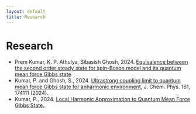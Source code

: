 ```yaml
---
layout: default
title: Research
---
```


# Research

  - Prem Kumar, K. P. Athulya, Sibasish Ghosh, 2024. [Equivalence between the second order steady state for spin-Boson model and its quantum mean force Gibbs state](./tcl4_paper.md)
  - Kumar, P. and Ghosh, S., 2024. [Ultrastrong coupling limit to quantum mean force Gibbs state for anharmonic environment](./ultrastrong_coupling_limit_to_quantum_mean_force_gibbs_state_for_anharmonic_environment_prem_kumar_sibasish_ghosh_paper.md), J. Chem. Phys. 161, 174111 (2024).
  - Kumar, P., 2024. [Local Harmonic Approximation to Quantum Mean Force Gibbs State.](./Local_Harmonic_Approximation_to_Quantum_Mean_Force_Gibbs_State_my_paper.md).
